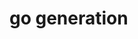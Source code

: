 <!--
 * @Author: shgopher shgopher@gmail.com
 * @Date: 2023-04-01 04:28:40
 * @LastEditors: shgopher shgopher@gmail.com
 * @LastEditTime: 2023-04-01 04:28:43
 * @FilePath: /GOFamily/基础/函数方法/2.md
 * @Description: 
 * 
 * Copyright (c) 2023 by shgopher, All Rights Reserved. 
-->
# go generation
